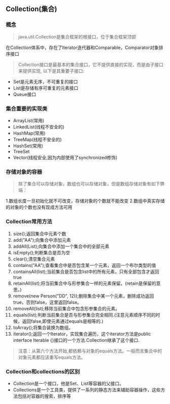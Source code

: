 ## Collection(集合)

### 概念

>java.util.Collection是集合框架的根接口，位于集合框架顶部

在Collection体系中，存在了Iterator迭代器和Comparable，Comparator对象排序接口

> Collection接口是最基本的集合接口，它不提供直接的实现，而是由子接口来提供实现,
以下是其重要子接口:

* Set是元素无序，不可重复的接口
* List是存储有序可重复的元素接口
* Queue接口

### 集合重要的实现类

* ArrayList(常用)
* LinkedList(线程不安全的)
* HashMap(常用)
* TreeMap(线程不安全的)
* HashSet(常用)
* TreeSet
* Vector(线程安全,因为内部使用了synchronized修饰)

### 存储对象的容器

>除了集合可以存储对象，数组也可以存储对象，但是数组存储对象有如下弊端：

1.数组长度一旦初始化就不可改变，存储对象的个数就不能改变
2.数组中真实存储的对象的个数也没有现成方法可用

### Collection常用方法

1. size();返回集合中元素个数
2. add("AA");向集合中添加元素
3. addAll(List);向集合中添加一个集合中的全部元素
4. isEmpty();判断集合是否为空
5. clear();清空集合元素
6. contains("AA");查看集合中是否包含某一个元素，返回一个布尔类型的值
7. containsAll(list);当前集合是否包含list中的所有元素，只有全部包含才返回true
8. retainAll(list);将当前集合中与形参集合一样的元素保留。(retain是保留的意思。)
9. remove(new Person("DD", 12));删除集合中某一个元素，删除成功返回true，否则false，这里返回false。
10. removeAll(list);移除当前集合中包含形参集合的元素。
11. equals(list);判断当前集合是否与形参集合完全相同.(注意元素顺序不同的时候，返回false,即使元素通过equals是相等的.)
12. toArray();将集合装换为数组。
13. iterator();返回一个Iterator，实现集合遍历，这个iterator方法是public interface Iterable<T> {}接口的一个方法.Collection继承了这个接口.

>注意：从第六个方法开始,都依赖与对象的equals方法。一般而言集合中的对象元素都应该重写equals方法。

### Collection和collections的区别

* Collection是一个接口，他是Set、List等容器的父接口。
* Collections是一个工具类，提供了一系列的静态方法来辅助容器操作，这些方法包括对容器的搜索，排序等
